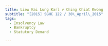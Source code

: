 ```yaml
---
title: Liew Kai Lung Karl v Ching Chiat Kwong 
subtitle: "[2015] SGHC 122 / 30\_April\_2015"
tags:
  - Insolvency Law
  - Bankruptcy
  - Statutory Demand

---
```


